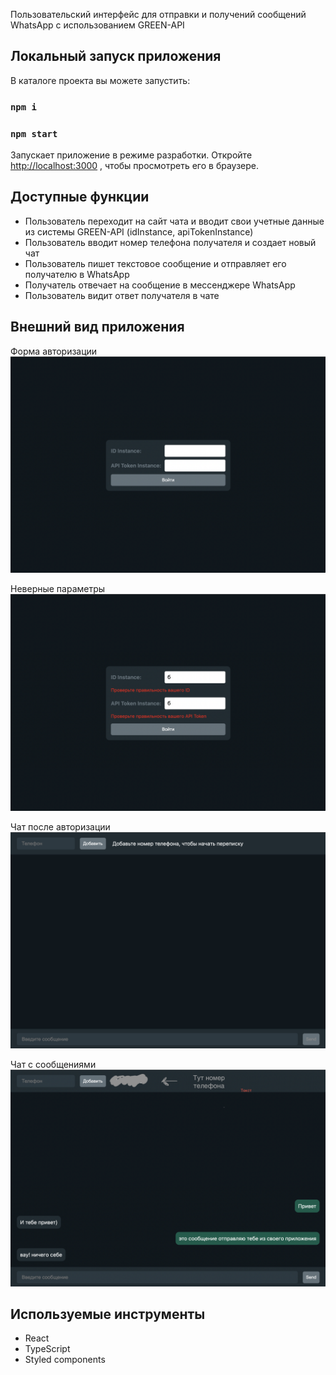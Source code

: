 Пользовательский интерфейс для
отправки и получений сообщений WhatsApp с использованием GREEN-API

## Локальный запуск приложения

В каталоге проекта вы можете запустить:

### `npm i`
### `npm start`

Запускает приложение в режиме разработки.
Откройте [http://localhost:3000](http://localhost:3000) , чтобы просмотреть его в браузере.

## Доступные функции
* Пользователь переходит на сайт чата и вводит свои учетные данные из
  системы GREEN-API (idInstance, apiTokenInstance)
* Пользователь вводит номер телефона получателя и создает новый чат
* Пользователь пишет текстовое сообщение и отправляет его получателю в
  WhatsApp
* Получатель отвечает на сообщение в мессенджере WhatsApp
* Пользователь видит ответ получателя в чате

## Внешний вид приложения

Форма авторизации
![форма-авторизации](https://github.com/MaryPro/green-whatsapp/raw/main/public/images/1.png)

Неверные параметры
![неверные-параметры](https://github.com/MaryPro/green-whatsapp/raw/main/public/images/2.png)

Чат после авторизации
![чат](https://github.com/MaryPro/green-whatsapp/raw/main/public/images/3.png)

Чат с сообщениями
![чат-с-сообщениями](https://github.com/MaryPro/green-whatsapp/raw/main/public/images/4.png)

## Используемые инструменты
* React
* TypeScript
* Styled components
